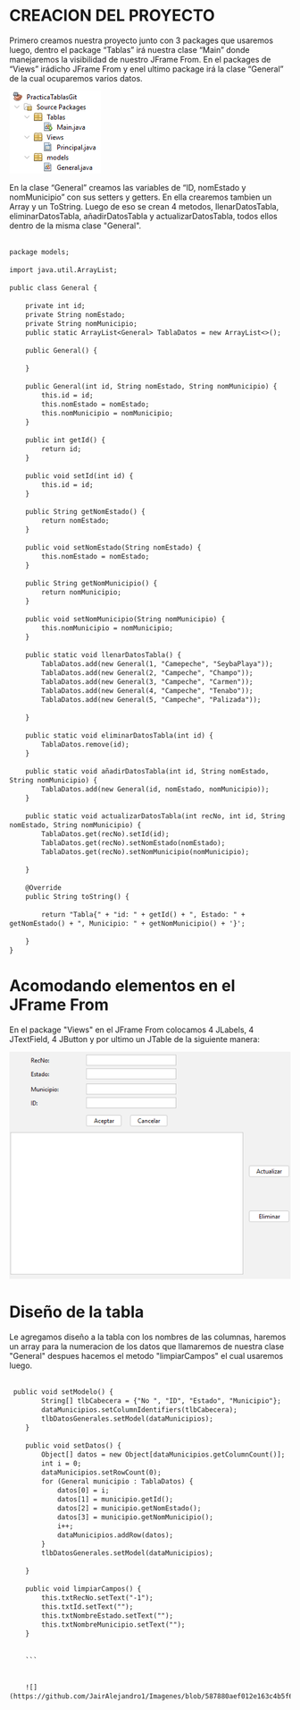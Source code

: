 <h1> CREACION DEL PROYECTO </h1>

Primero creamos nuestra proyecto junto con 3 packages que usaremos luego, dentro el package “Tablas” irá nuestra clase “Main” donde manejaremos la visibilidad de nuestro JFrame From. En el packages de “Views” irádicho JFrame From y enel ultimo package irá la clase “General” de la cual ocuparemos varios datos.

![](https://github.com/JairAlejandro1/Imagenes/blob/d566d44c20cb7676878805f1644dcc433fddf3f4/re1.png)

En la clase “General” creamos las variables de “ID, nomEstado y nomMunicipio” con sus setters y getters. En ella crearemos tambien un Array y un ToString. Luego de eso se crean 4 metodos, llenarDatosTabla, eliminarDatosTabla, añadirDatosTabla y actualizarDatosTabla, todos ellos dentro de la misma clase "General".

```

package models;

import java.util.ArrayList;

public class General {

    private int id;
    private String nomEstado;
    private String nomMunicipio;
    public static ArrayList<General> TablaDatos = new ArrayList<>();

    public General() {

    }

    public General(int id, String nomEstado, String nomMunicipio) {
        this.id = id;
        this.nomEstado = nomEstado;
        this.nomMunicipio = nomMunicipio;
    }

    public int getId() {
        return id;
    }

    public void setId(int id) {
        this.id = id;
    }

    public String getNomEstado() {
        return nomEstado;
    }

    public void setNomEstado(String nomEstado) {
        this.nomEstado = nomEstado;
    }

    public String getNomMunicipio() {
        return nomMunicipio;
    }

    public void setNomMunicipio(String nomMunicipio) {
        this.nomMunicipio = nomMunicipio;
    }

    public static void llenarDatosTabla() {
        TablaDatos.add(new General(1, "Camepeche", "SeybaPlaya"));
        TablaDatos.add(new General(2, "Campeche", "Champo"));
        TablaDatos.add(new General(3, "Campeche", "Carmen"));
        TablaDatos.add(new General(4, "Campeche", "Tenabo"));
        TablaDatos.add(new General(5, "Campeche", "Palizada"));

    }

    public static void eliminarDatosTabla(int id) {
        TablaDatos.remove(id);
    }

    public static void añadirDatosTabla(int id, String nomEstado, String nomMunicipio) {
        TablaDatos.add(new General(id, nomEstado, nomMunicipio));
    }

    public static void actualizarDatosTabla(int recNo, int id, String nomEstado, String nomMunicipio) {
        TablaDatos.get(recNo).setId(id);
        TablaDatos.get(recNo).setNomEstado(nomEstado);
        TablaDatos.get(recNo).setNomMunicipio(nomMunicipio);

    }

    @Override
    public String toString() {

        return "Tabla{" + "id: " + getId() + ", Estado: " + getNomEstado() + ", Municipio: " + getNomMunicipio() + '}';

    }
}

```

<h1> Acomodando elementos en el JFrame From </h1>

En el package "Views" en el JFrame From colocamos 4 JLabels, 4 JTextField, 4 JButton y por ultimo un JTable de la siguiente manera:

![](https://github.com/JairAlejandro1/Imagenes/blob/587880aef012e163c4b5f68ef7e73f499b6ff420/re2.png)

<h1> Diseño de la tabla </h1>

Le agregamos diseño a la tabla con los nombres de las columnas, haremos un array para la numeracion de los datos que llamaremos de nuestra clase "General" despues  hacemos el metodo "limpiarCampos" el cual usaremos luego.

```

 public void setModelo() {
        String[] tlbCabecera = {"No ", "ID", "Estado", "Municipio"};
        dataMunicipios.setColumnIdentifiers(tlbCabecera);
        tlbDatosGenerales.setModel(dataMunicipios);
    }

    public void setDatos() {
        Object[] datos = new Object[dataMunicipios.getColumnCount()];
        int i = 0;
        dataMunicipios.setRowCount(0);
        for (General municipio : TablaDatos) {
            datos[0] = i;
            datos[1] = municipio.getId();
            datos[2] = municipio.getNomEstado();
            datos[3] = municipio.getNomMunicipio();
            i++;
            dataMunicipios.addRow(datos);
        }
        tlbDatosGenerales.setModel(dataMunicipios);

    }

    public void limpiarCampos() {
        this.txtRecNo.setText("-1");
        this.txtId.setText("");
        this.txtNombreEstado.setText("");
        this.txtNombreMunicipio.setText("");
    }
    
    
    ```
    
    
    ![](https://github.com/JairAlejandro1/Imagenes/blob/587880aef012e163c4b5f68ef7e73f499b6ff420/re3.png)







